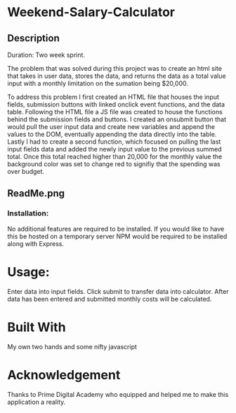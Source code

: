 # Weekend-Salary-Calculator

## Description

Duration: Two week sprint.

The problem that was solved during this project was to create an html site that takes in user data, stores the data, and returns the data as a total value input with a monthly limitation on the sumation being $20,000. 

To address this problem I first created an HTML file that houses the input fields, submission buttons with linked onclick event functions, and the data table. Following the HTML file a JS file was created to house the functions behind the submission fields and buttons. I created an onsubmit button that would pull the user input data and create new variables and append the values to the DOM, eventually appending the data directly into the table. Lastly I had to create a second function, which focused on pulling the last input fields data and added the newly input value to the previous summed total. Once this total reached higher than 20,000 for the monthly value the background color was set to change red to signifiy that the spending was over budget.

## ReadMe.png

### Installation:

No additional features are required to be installed. If you would like to have this be hosted on a temporary server NPM would be required to be installed along with Express.

# Usage:

Enter data into input fields.
Click submit to transfer data into calculator.
After data has been entered and submitted monthly costs will be calculated.


# Built With
My own two hands and some nifty javascript

# Acknowledgement
Thanks to Prime Digital Academy who equipped and helped me to make this application a reality. 


